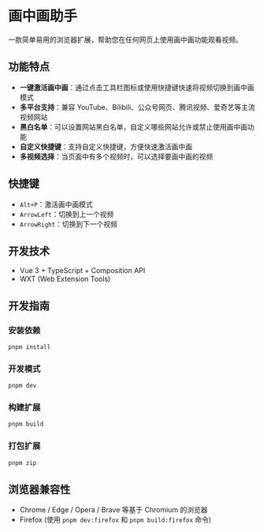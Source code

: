 # 画中画助手

一款简单易用的浏览器扩展，帮助您在任何网页上使用画中画功能观看视频。

## 功能特点

-   **一键激活画中画**：通过点击工具栏图标或使用快捷键快速将视频切换到画中画模式
-   **多平台支持**：兼容 YouTube、Bilibili、公众号网页、腾讯视频、爱奇艺等主流视频网站
-   **黑白名单**：可以设置网站黑白名单，自定义哪些网站允许或禁止使用画中画功能
-   **自定义快捷键**：支持自定义快捷键，方便快速激活画中画
-   **多视频选择**：当页面中有多个视频时，可以选择要画中画的视频

## 快捷键

-   `Alt+P`：激活画中画模式
-   `ArrowLeft`：切换到上一个视频
-   `ArrowRight`：切换到下一个视频

## 开发技术

-   Vue 3 + TypeScript + Composition API
-   WXT (Web Extension Tools)

## 开发指南

### 安装依赖

```bash
pnpm install
```

### 开发模式

```bash
pnpm dev
```

### 构建扩展

```bash
pnpm build
```

### 打包扩展

```bash
pnpm zip
```

## 浏览器兼容性

-   Chrome / Edge / Opera / Brave 等基于 Chromium 的浏览器
-   Firefox (使用 `pnpm dev:firefox` 和 `pnpm build:firefox` 命令)
